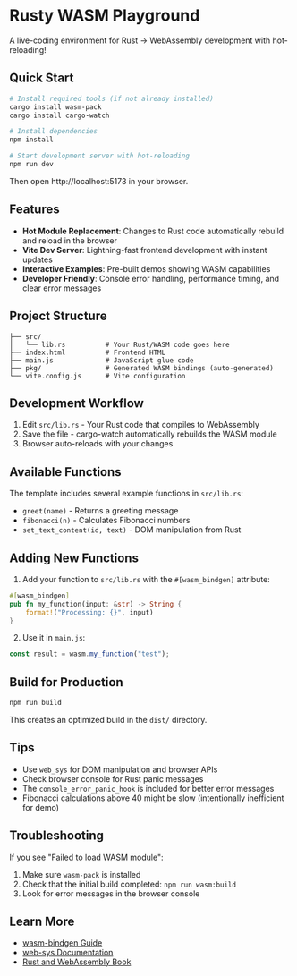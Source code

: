# Rusty WASM Playground

A live-coding environment for Rust → WebAssembly development with hot-reloading!

## Quick Start

```bash
# Install required tools (if not already installed)
cargo install wasm-pack
cargo install cargo-watch

# Install dependencies
npm install

# Start development server with hot-reloading
npm run dev
```

Then open http://localhost:5173 in your browser.

## Features

- **Hot Module Replacement**: Changes to Rust code automatically rebuild and reload in the browser
- **Vite Dev Server**: Lightning-fast frontend development with instant updates
- **Interactive Examples**: Pre-built demos showing WASM capabilities
- **Developer Friendly**: Console error handling, performance timing, and clear error messages

## Project Structure

```
├── src/
│   └── lib.rs          # Your Rust/WASM code goes here
├── index.html          # Frontend HTML
├── main.js             # JavaScript glue code
├── pkg/                # Generated WASM bindings (auto-generated)
└── vite.config.js      # Vite configuration
```

## Development Workflow

1. Edit `src/lib.rs` - Your Rust code that compiles to WebAssembly
2. Save the file - cargo-watch automatically rebuilds the WASM module
3. Browser auto-reloads with your changes

## Available Functions

The template includes several example functions in `src/lib.rs`:

- `greet(name)` - Returns a greeting message
- `fibonacci(n)` - Calculates Fibonacci numbers
- `set_text_content(id, text)` - DOM manipulation from Rust

## Adding New Functions

1. Add your function to `src/lib.rs` with the `#[wasm_bindgen]` attribute:

```rust
#[wasm_bindgen]
pub fn my_function(input: &str) -> String {
    format!("Processing: {}", input)
}
```

2. Use it in `main.js`:

```javascript
const result = wasm.my_function("test");
```

## Build for Production

```bash
npm run build
```

This creates an optimized build in the `dist/` directory.

## Tips

- Use `web_sys` for DOM manipulation and browser APIs
- Check browser console for Rust panic messages
- The `console_error_panic_hook` is included for better error messages
- Fibonacci calculations above 40 might be slow (intentionally inefficient for demo)

## Troubleshooting

If you see "Failed to load WASM module":
1. Make sure `wasm-pack` is installed
2. Check that the initial build completed: `npm run wasm:build`
3. Look for error messages in the browser console

## Learn More

- [wasm-bindgen Guide](https://rustwasm.github.io/wasm-bindgen/)
- [web-sys Documentation](https://rustwasm.github.io/wasm-bindgen/api/web_sys/)
- [Rust and WebAssembly Book](https://rustwasm.github.io/docs/book/)